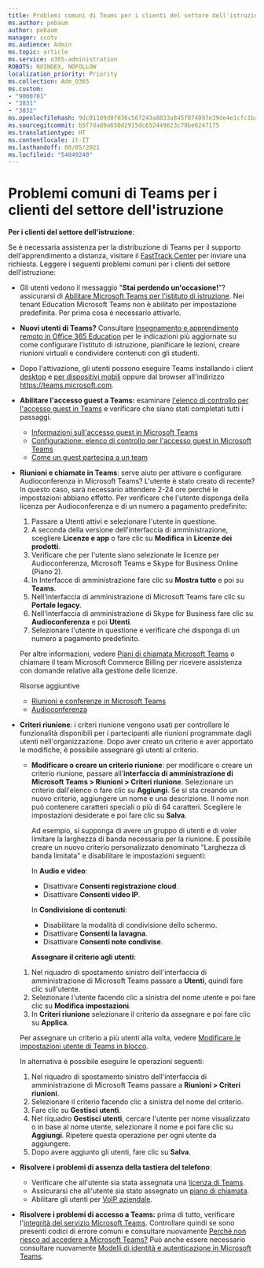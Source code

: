 ```yaml
---
title: Problemi comuni di Teams per i clienti del settore dell'istruzione
ms.author: pebaum
author: pebaum
manager: scotv
ms.audience: Admin
ms.topic: article
ms.service: o365-administration
ROBOTS: NOINDEX, NOFOLLOW
localization_priority: Priority
ms.collection: Adm_O365
ms.custom:
- "9000701"
- "3831"
- "3832"
ms.openlocfilehash: 9dc01109d0f036c567243a8833a845f074097e39de4e1cfc1ba38da61b8f97ab
ms.sourcegitcommit: b5f7da89a650d2915dc652449623c78be6247175
ms.translationtype: HT
ms.contentlocale: it-IT
ms.lasthandoff: 08/05/2021
ms.locfileid: "54049240"
---
```

# <a name="teams-common-issues-for-education-customers"></a>Problemi comuni di Teams per i clienti del settore dell'istruzione

**Per i clienti del settore dell'istruzione**:

Se è necessaria assistenza per la distribuzione di Teams per il supporto dell'apprendimento a distanza, visitare il [FastTrack Center](https://www.microsoft.com/fasttrack) per inviare una richiesta. Leggere i seguenti problemi comuni per i clienti del settore dell'istruzione:

- Gli utenti vedono il messaggio "**Stai perdendo un'occasione!**"? assicurarsi di [Abilitare Microsoft Teams per l'istituto di istruzione](https://docs.microsoft.com/microsoft-365/education/intune-edu-trial/enable-microsoft-teams). Nei tenant Education Microsoft Teams non è abilitato per impostazione predefinita. Per prima cosa è necessario attivarlo.

- **Nuovi utenti di Teams?** Consultare [Insegnamento e apprendimento remoto in Office 365 Education](https://support.office.com/article/remote-teaching-and-learning-in-office-365-education-f651ccae-7b65-478b-8366-51bb884025c4) per le indicazioni più aggiornate su come configurare l'istituto di istruzione, pianificare le lezioni, creare riunioni virtuali e condividere contenuti con gli studenti.

- Dopo l'attivazione, gli utenti possono eseguire Teams installando i client [desktop](https://docs.microsoft.com/MicrosoftTeams/get-clients#desktop-client) e [per dispositivi mobili](https://docs.microsoft.com/MicrosoftTeams/get-clients#mobile-clients) oppure dal browser all'indirizzo https://teams.microsoft.com.

- **Abilitare l'accesso guest a Teams:** esaminare [l'elenco di controllo per l'accesso guest in Teams](https://docs.microsoft.com/microsoftteams/guest-access-checklist) e verificare che siano stati completati tutti i passaggi.
    - [Informazioni sull'accesso guest in Microsoft Teams](https://docs.microsoft.com/microsoftteams/guest-access)
    - [Configurazione: elenco di controllo per l'accesso guest in Microsoft Teams](https://docs.microsoft.com/microsoftteams/guest-access-checklist)
    - [Come un guest partecipa a un team](https://docs.microsoft.com/microsoftteams/guest-joins)

- **Riunioni e chiamate in Teams**: serve aiuto per attivare o configurare Audioconferenza in Microsoft Teams? L'utente è stato creato di recente? In questo caso, sarà necessario attendere 2-24 ore perché le impostazioni abbiano effetto. Per verificare che l'utente disponga della licenza per Audioconferenza e di un numero a pagamento predefinito:
    1. Passare a Utenti attivi e selezionare l'utente in questione.
    2. A seconda della versione dell'interfaccia di amministrazione, scegliere **Licenze e app** o fare clic su **Modifica** in **Licenze dei prodotti**.
    3. Verificare che per l'utente siano selezionate le licenze per Audioconferenza, Microsoft Teams e Skype for Business Online (Piano 2).
    4. In Interfacce di amministrazione fare clic su **Mostra tutto** e poi su **Teams**.
    5. Nell'interfaccia di amministrazione di Microsoft Teams fare clic su **Portale legacy**.
    6. Nell'interfaccia di amministrazione di Skype for Business fare clic su **Audioconferenza** e poi **Utenti**.
    7. Selezionare l'utente in questione e verificare che disponga di un numero a pagamento predefinito.

    Per altre informazioni, vedere [Piani di chiamata Microsoft Teams](https://docs.microsoft.com/microsoftteams/calling-plans-for-office-365) o chiamare il team Microsoft Commerce Billing per ricevere assistenza con domande relative alla gestione delle licenze.

    Risorse aggiuntive

    - [Riunioni e conferenze in Microsoft Teams](https://docs.microsoft.com/microsoftteams/deploy-meetings-microsoft-teams-landing-page)
    - [Audioconferenza](https://docs.microsoft.com/microsoftteams/audio-conferencing-in-office-365)

- **Criteri riunione**: i criteri riunione vengono usati per controllare le funzionalità disponibili per i partecipanti alle riunioni programmate dagli utenti nell'organizzazione. Dopo aver creato un criterio e aver apportato le modifiche, è possibile assegnare gli utenti al criterio.

    - **Modificare o creare un criterio riunione**: per modificare o creare un criterio riunione, passare all'**interfaccia di amministrazione di Microsoft Teams > Riunioni > Criteri riunione**. Selezionare un criterio dall'elenco o fare clic su **Aggiungi**. Se si sta creando un nuovo criterio, aggiungere un nome e una descrizione. Il nome non può contenere caratteri speciali o più di 64 caratteri. Scegliere le impostazioni desiderate e poi fare clic su **Salva**. 
    
        Ad esempio, si supponga di avere un gruppo di utenti e di voler limitare la larghezza di banda necessaria per la riunione. È possibile creare un nuovo criterio personalizzato denominato "Larghezza di banda limitata" e disabilitare le impostazioni seguenti:

        In **Audio e video**:
        - Disattivare **Consenti registrazione cloud**.
        - Disattivare **Consenti video IP**.

        In **Condivisione di contenuti**:

        - Disabilitare la modalità di condivisione dello schermo.
        - Disattivare **Consenti la lavagna**.
        - Disattivare **Consenti note condivise**.

        **Assegnare il criterio agli utenti**:

    1. Nel riquadro di spostamento sinistro dell'interfaccia di amministrazione di Microsoft Teams passare a **Utenti**, quindi fare clic sull'utente.
    2. Selezionare l'utente facendo clic a sinistra del nome utente e poi fare clic su **Modifica impostazioni**.
    3. In **Criteri riunione** selezionare il criterio da assegnare e poi fare clic su **Applica**.

    Per assegnare un criterio a più utenti alla volta, vedere [Modificare le impostazioni utente di Teams in blocco](https://docs.microsoft.com/microsoftteams/edit-user-settings-in-bulk).

    In alternativa è possibile eseguire le operazioni seguenti:
    1. Nel riquadro di spostamento sinistro dell'interfaccia di amministrazione di Microsoft Teams passare a **Riunioni > Criteri riunioni**.
    2. Selezionare il criterio facendo clic a sinistra del nome del criterio.
    3. Fare clic su **Gestisci utenti**.
    4. Nel riquadro **Gestisci utenti**, cercare l'utente per nome visualizzato o in base al nome utente, selezionare il nome e poi fare clic su **Aggiungi**. Ripetere questa operazione per ogni utente da aggiungere.
    5. Dopo avere aggiunto gli utenti, fare clic su **Salva**.

- **Risolvere i problemi di assenza della tastiera del telefono**:
    - Verificare che all'utente sia stata assegnata una [licenza di Teams](https://docs.microsoft.com/MicrosoftTeams/assign-teams-licenses).
    - Assicurarsi che all'utente sia stato assegnato un [piano di chiamata](https://docs.microsoft.com/MicrosoftTeams/calling-plan-landing-page).
    - Abilitare gli utenti per [VoIP aziendale](https://docs.microsoft.com/skypeforbusiness/skype-for-business-hybrid-solutions/plan-your-phone-system-cloud-pbx-solution/enable-users-for-enterprise-voice-online-and-phone-system-voicemail#to-enable-your-users-for-phone-system-in-office-365-voice-and-voicemail).

- **Risolvere i problemi di accesso a Teams:** prima di tutto, verificare l'[integrità del servizio Microsoft Teams](https://admin.microsoft.com/Adminportal/Home?source=applauncher#/servicehealth). Controllare quindi se sono presenti codici di errore comuni e consultare nuovamente [Perché non riesco ad accedere a Microsoft Teams?](https://support.office.com/article/a02f683b-61a3-4008-9447-ee60c5593b0f) Può anche essere necessario consultare nuovamente [Modelli di identità e autenticazione in Microsoft Teams](https://docs.microsoft.com/MicrosoftTeams/identify-models-authentication).
